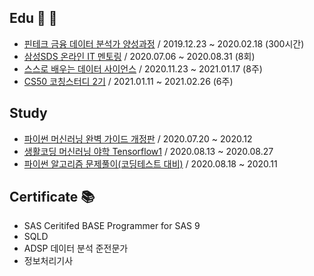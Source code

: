 


## Edu :book:  :pencil:
- [핀테크 금융 데이터 분석가 양성과정](https://github.com/taeheekimme/Fintech_Financial_Data_Analyst_Training_Course) / 2019.12.23 ~ 2020.02.18 (300시간)
- [삼성SDS 온라인 IT 멘토링](https://github.com/taeheekimme/Samsung_SDS_Online_IT_Mentoring) / 2020.07.06 ~ 2020.08.31 (8회)
- [스스로 배우는 데이터 사이언스](https://github.com/taeheekimme/Self_Learning_Data_Science) / 2020.11.23 ~ 2021.01.17 (8주)
- [CS50 코칭스터디 2기](https://github.com/taeheekimme/CS50_Coaching_Study_2nd) / 2021.01.11 ~ 2021.02.26 (6주) 

## Study
- [파이썬 머신러닝 완벽 가이드 개정판](https://github.com/taeheekimme/Complete_Python_Machine_Learning_Guide) / 2020.07.20 ~ 2020.12
- [생활코딩 머신러닝 야학 Tensorflow1](https://github.com/taeheekimme/Tensorflow1) / 2020.08.13 ~ 2020.08.27
- [파이썬 알고리즘 문제풀이(코딩테스트 대비)](https://github.com/taeheekimme/python_algorithm) / 2020.08.18 ~ 2020.11


## Certificate :books: 
- SAS Ceritifed BASE Programmer for SAS 9  
- SQLD
- ADSP 데이터 분석 준전문가
- 정보처리기사


